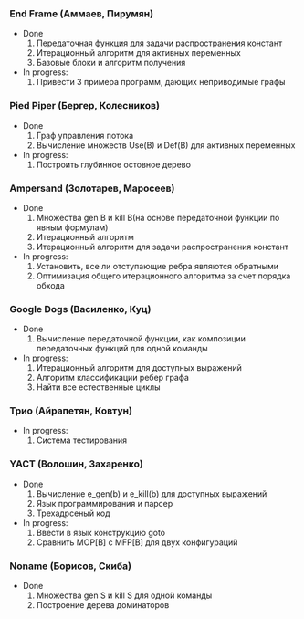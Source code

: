 ### End Frame (Аммаев, Пирумян)
* Done
  1. Передаточная функция для задачи распространения констант
  2. Итерационный алгоритм для активных переменных
  3. Базовые блоки и алгоритм получения
* In progress: 
  1. Привести 3 примера программ, дающих неприводимые графы
  
### Pied Piper (Бергер, Колесников)
* Done
  1. Граф управления потока
  2. Вычисление множеств Use(B) и Def(B) для активных переменных
* In progress: 
  1. Построить глубинное остовное дерево  
  
### Ampersand (Золотарев, Маросеев)
* Done
  1. Множества gen B и kill B(на основе передаточной функции по явным формулам)
  2. Итерационный алгоритм
  3. Итерационный алгоритм для задачи распространения констант
* In progress: 
  1. Установить, все ли отступающие ребра являются обратными
  2. Оптимизация общего итерационного алгоритма за счет порядка обхода
  
### Google Dogs (Василенко, Куц)
* Done
  1. Вычисление передаточной функции, как композиции передаточных функций для одной команды
* In progress: 
  1. Итерационный алгоритм для доступных выражений
  2. Алгоритм классификации ребер графа
  3. Найти все естественные циклы
  
### Трио (Айрапетян, Ковтун)
* In progress: 
  1. Система тестирования
  
### YACT (Волошин, Захаренко)
* Done
  1. Вычисление e_gen(b) и e_kill(b) для доступных выражений
  2. Язык программирования и парсер
  3. Трехадрсеный код
* In progress: 
  1. Ввести в язык конструкцию goto
  2. Сравнить MOP[B] с MFP[B] для двух конфигураций
  
### Noname (Борисов, Скиба)
* Done
  1. Множества gen S и kill S для одной команды
  2. Построение дерева доминаторов
